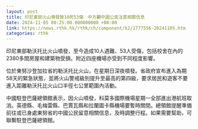 ```yaml
---
layout: post
title: 印尼東部火山噴發致10死53傷　中方籲中國公民注意相關信息
date: 2024-11-05 00:25:00.000000000 +08:00
link: https://news.rthk.hk/rthk/ch/component/k2/1777556-20241105.htm
categories: rthk
---
```


印尼東部勒沃托比火山噴發，至今造成10人遇難、53人受傷，包括校舍在內的2380多間房屋和建築物受損。附近四座機場亦受到不同程度影響。

位於東努沙登加拉省的勒沃托比火山，在星期日深夜噴發。省政府宣布進入為期58天的緊急狀態，並將火山警戒級別提升至最高的第四級，要求居民和遊客不要進入距離勒沃托比火山口半徑七公里範圍內活動。

中國駐登巴薩總領館表示，因火山噴發，科莫多國際機場星期一全部進出港航班取消。英德縣、毛梅雷縣、巴賈瓦縣和拉蘭圖卡縣機場要暫時關閉。總領館提醒準備前往或已身處東努省的中國公民留意相關信息，及時調整行程。如果需要幫助，可聯繫駐登巴薩總領館。
